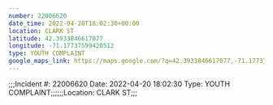 ```yaml
---
number: 22006620
date_time: 2022-04-20T18:02:30+00:00
location: CLARK ST
latitude: 42.3933846617077
longitude: -71.17737599420512
type: YOUTH COMPLAINT
google_maps_link: https://maps.google.com/?q=42.3933846617077,-71.17737599420512
---
```


;;;Incident #: 22006620   Date: 2022-04-20 18:02:30   Type: YOUTH COMPLAINT;;;;;;Location: CLARK ST;;;
